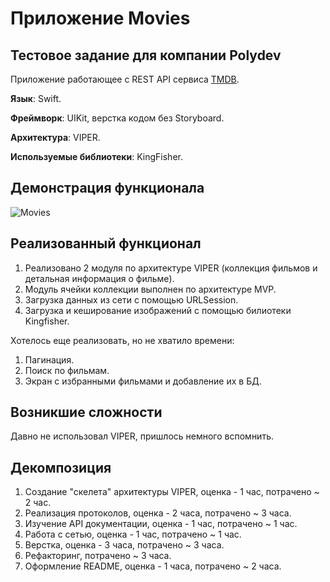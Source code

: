 #  Приложение Movies
## Тестовое задание для компании Polydev
Приложение работающее с REST API сервиса [TMDB](https://www.themoviedb.org).

**Язык**: Swift.

**Фреймворк**: UIKit, верстка кодом без Storyboard.

**Архитектура**: VIPER.

**Используемые библиотеки**: KingFisher.

## Демонстрация функционала

![Movies](https://github.com/romanzhukovv/Movies/blob/main/GIFs/Movies.gif)

## Реализованный функционал

1. Реализовано 2 модуля по архитектуре VIPER (коллекция фильмов и детальная информация о фильме).
2. Модуль ячейки коллекции выполнен по архитектуре MVP.
3. Загрузка данных из сети с помощью URLSession.
4. Загрузка и кеширование изображений с помощью билиотеки Kingfisher.

Хотелось еще реализовать, но не хватило времени:

1. Пагинация.
2. Поиск по фильмам.
3. Экран с избранными фильмами и добавление их в БД.

## Возникшие сложности

Давно не использовал VIPER, пришлось немного вспомнить.

## Декомпозиция

1. Создание "скелета" архитектуры VIPER, оценка - 1 час, потрачено ~ 2 час.
2. Реализация протоколов, оценка - 2 часа, потрачено ~ 3 часа.
3. Изучение API документации, оценка - 1 час, потрачено ~ 1 час.
4. Работа с сетью, оценка - 1 час, потрачено ~ 1 час.
5. Верстка, оценка - 3 часа, потрачено ~ 3 часа.
6. Рефакторинг, потрачено ~ 3 часа.
7. Оформление README, оценка - 1 часа, потрачено ~ 2 часа.
